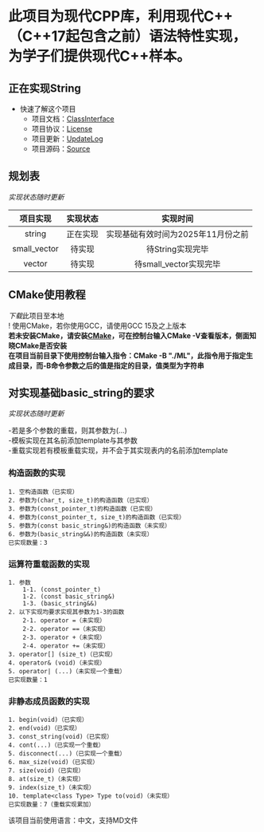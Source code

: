 # 此项目为现代CPP库，利用现代C++（C++17起包含之前）语法特性实现，为学子们提供现代C++样本。

## 正在实现String

* 快速了解这个项目
    - 项目文档：[ClassInterface](https://github.com/RockingHeart/Modern-Librarys/blob/main/Describes/ClassInterface.md) 
    - 项目协议：[License](https://github.com/RockingHeart/Modern-Librarys/blob/main/Describes/License.md)
    - 项目更新：[UpdateLog](https://github.com/RockingHeart/Modern-Librarys/blob/main/Describes/UpdateLog.md)
    - 项目源码：[Source](https://github.com/RockingHeart/Modern-Librarys/tree/main/ModernLibrary/Src)

## 规划表
*实现状态随时更新*

| 项目实现 | 实现状态 | 实现时间 |
| :---: | :---: | :---: |
| string | 正在实现 | 实现基础有效时间为2025年11月份之前 |
| small_vector | 待实现 | 待String实现完毕 |
| vector | 待实现 | 待small_vector实现完毕 |

## CMake使用教程
*下载*此项目至本地 <br>
! 使用CMake，若你使用GCC，请使用GCC 15及之上版本 <br>
**若未安装CMake，请安装[CMake](https://cmake.org/)，可在控制台输入CMake -V查看版本，侧面知晓CMake是否安装** <br>
**在项目当前目录下使用控制台输入指令：CMake -B "./ML"，此指令用于指定生成目录，而-B命令参数之后的值是指定的目录，值类型为字符串** <br>

## 对实现基础basic_string的要求
*实现状态随时更新*

-若是多个参数的重载，则其参数为(...) <br>
-模板实现在其名前添加template与其参数 <br>
-重载实现若有模板重载实现，并不会于其实现表内的名前添加template <br>

### 构造函数的实现
    1. 空构造函数（已实现）
    2. 参数为(char_t, size_t)的构造函数（已实现）
    3. 参数为(const_pointer_t)的构造函数（已实现）
    4. 参数为(const_pointer_t, size_t)的构造函数（已实现）
    5. 参数为(const basic_string&)的构造函数（未实现）
    6. 参数为(basic_string&&)的构造函数（未实现）
    已实现数量：3
### 运算符重载函数的实现
    1. 参数
        1-1. (const_pointer_t)
        1-2. (const basic_string&)
        1-3. (basic_string&&)
    2. 以下实现均要求实现其参数为1-3的函数
        2-1. operator =（未实现）
        2-2. operator ==（未实现）
        2-3. operator +（未实现）
        2-4. operator +=（未实现）
    3. operator[] (size_t)（已实现）
    4. operator& (void)（未实现）
    5. operator| (...)（未实现一个重载）
    已实现数量：1
### 非静态成员函数的实现
    1. begin(void)（已实现）
    2. end(void)（已实现）
    3. const_string(void)（已实现）
    4. cont(...)（已实现一个重载）
    5. disconnect(...)（已实现一个重载）
    6. max_size(void)（已实现）
    7. size(void)（已实现）
    8. at(size_t)（未实现）
    9. index(size_t)（未实现）
    10. template<class Type> Type to(void)（未实现）
    已实现数量：7（重载实现累加）
        

该项目当前使用语言：中文，支持MD文件